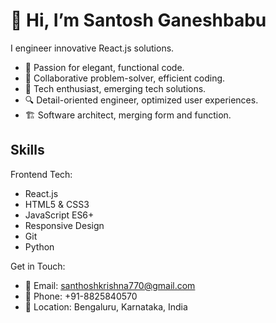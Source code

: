 # 👋 Hi, I’m Santosh Ganeshbabu

I engineer innovative React.js solutions.
- 🎨 Passion for elegant, functional code.
- 🤝 Collaborative problem-solver, efficient coding.
- 🚀 Tech enthusiast, emerging tech solutions.
- 🔍 Detail-oriented engineer, optimized user experiences.
- 🏗️ Software architect, merging form and function.

## Skills

Frontend Tech:
- React.js
- HTML5 & CSS3
- JavaScript ES6+
- Responsive Design
- Git
- Python

Get in Touch:

- 📧 Email: santhoshkrishna770@gmail.com
- 📱 Phone: +91-8825840570
- 🏡 Location: Bengaluru, Karnataka, India
